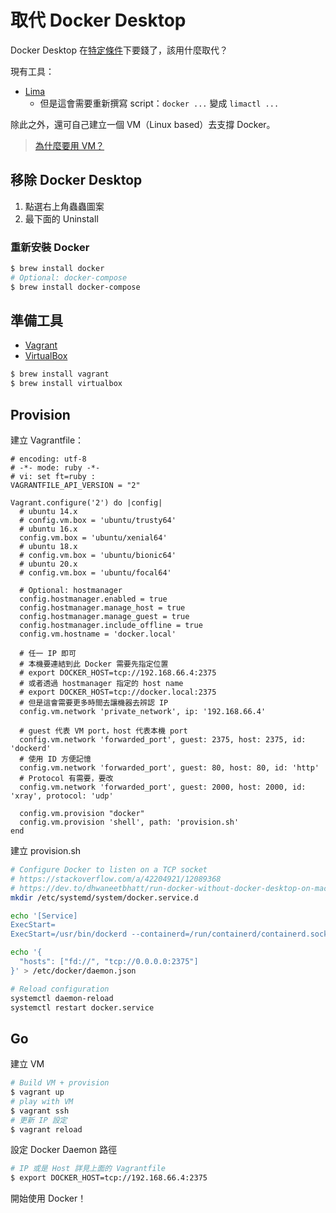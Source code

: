 # 取代 Docker Desktop

Docker Desktop 在[特定條件](https://www.docker.com/blog/updating-product-subscriptions/)下要錢了，該用什麼取代？

現有工具：

-   [Lima](https://github.com/lima-vm/lima)
    -   但是這會需要重新撰寫 script：`docker ...` 變成 `limactl ...`

除此之外，還可自己建立一個 VM（Linux based）去支撐 Docker。

> [為什麼要用 VM？](../../feedback/distributed-systems-with-node.js/container.md#docker)

## 移除 Docker Desktop

1. 點選右上角蟲蟲圖案
2. 最下面的 Uninstall

### 重新安裝 Docker

```bash
$ brew install docker
# Optional: docker-compose
$ brew install docker-compose
```

## 準備工具

-   [Vagrant](https://www.vagrantup.com)
-   [VirtualBox](https://www.virtualbox.org)

```bash
$ brew install vagrant
$ brew install virtualbox
```

## Provision

建立 Vagrantfile：

```Vagrantfile
# encoding: utf-8
# -*- mode: ruby -*-
# vi: set ft=ruby :
VAGRANTFILE_API_VERSION = "2"

Vagrant.configure('2') do |config|
  # ubuntu 14.x
  # config.vm.box = 'ubuntu/trusty64'
  # ubuntu 16.x
  config.vm.box = 'ubuntu/xenial64'
  # ubuntu 18.x
  # config.vm.box = 'ubuntu/bionic64'
  # ubuntu 20.x
  # config.vm.box = 'ubuntu/focal64'

  # Optional: hostmanager
  config.hostmanager.enabled = true
  config.hostmanager.manage_host = true
  config.hostmanager.manage_guest = true
  config.hostmanager.include_offline = true
  config.vm.hostname = 'docker.local'

  # 任一 IP 即可
  # 本機要連結到此 Docker 需要先指定位置
  # export DOCKER_HOST=tcp://192.168.66.4:2375
  # 或者透過 hostmanager 指定的 host name
  # export DOCKER_HOST=tcp://docker.local:2375
  # 但是這會需要更多時間去讓機器去辨認 IP
  config.vm.network 'private_network', ip: '192.168.66.4'

  # guest 代表 VM port，host 代表本機 port
  config.vm.network 'forwarded_port', guest: 2375, host: 2375, id: 'dockerd'
  # 使用 ID 方便記憶
  config.vm.network 'forwarded_port', guest: 80, host: 80, id: 'http'
  # Protocol 有需要，要改
  config.vm.network 'forwarded_port', guest: 2000, host: 2000, id: 'xray', protocol: 'udp'

  config.vm.provision "docker"
  config.vm.provision 'shell', path: 'provision.sh'
end
```

建立 provision.sh

```sh
# Configure Docker to listen on a TCP socket
# https://stackoverflow.com/a/42204921/12089368
# https://dev.to/dhwaneetbhatt/run-docker-without-docker-desktop-on-macos-306h
mkdir /etc/systemd/system/docker.service.d

echo '[Service]
ExecStart=
ExecStart=/usr/bin/dockerd --containerd=/run/containerd/containerd.sock' > /etc/systemd/system/docker.service.d/docker.conf

echo '{
  "hosts": ["fd://", "tcp://0.0.0.0:2375"]
}' > /etc/docker/daemon.json

# Reload configuration
systemctl daemon-reload
systemctl restart docker.service
```

## Go

建立 VM

```sh
# Build VM + provision
$ vagrant up
# play with VM
$ vagrant ssh
# 更新 IP 設定
$ vagrant reload
```

設定 Docker Daemon 路徑

```sh
# IP 或是 Host 詳見上面的 Vagrantfile
$ export DOCKER_HOST=tcp://192.168.66.4:2375
```

開始使用 Docker！

